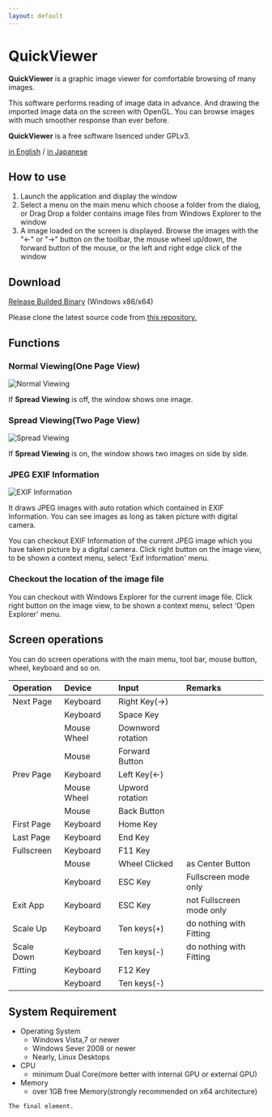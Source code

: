 ```yaml
---
layout: default
---
```


# [](#header-1)QuickViewer

**QuickViewer** is a graphic image viewer for comfortable browsing of many images.

This software performs reading of image data in advance.
And drawing the imported image data on the screen with OpenGL.
You can browse images with much smoother response than ever before.

**QuickViewer** is a free software lisenced under GPLv3.

[in English](https://kanryu.github.io/quickviewer/) / [in Japanese](https://kanryu.github.io/quickviewer/index-ja)



## How to use

1. Launch the application and display the window
1. Select a menu on the main menu which choose a folder from the dialog, or Drag Drop a folder contains image files from Windows Explorer to the window
1. A image loaded on the screen is displayed. Browse the images with the "←" or "→" button on the toolbar, the mouse wheel up/down, the forward button of the mouse, or the left and right edge click of the window

## Download

[Release Builded Binary](https://github.com/kanryu/quickviewer/releases) (Windows x86/x64)

Please clone the latest source code from [this repository.](https://github.com/kanryu/quickviewer)

## Functions

### Normal Viewing(One Page View)

![Normal Viewing](https://github.com/kanryu/quickviewer/wiki/images/singleview.jpg)

If **Spread Viewing** is off, the window shows one image.


### Spread Viewing(Two Page View)


![Spread Viewing](https://github.com/kanryu/quickviewer/wiki/images/dualview.jpg)

If **Spread Viewing** is on, the window shows two images on side by side.

### JPEG EXIF Information

![EXIF Information](https://github.com/kanryu/quickviewer/wiki/images/exifdialog.jpg)

It draws JPEG images with auto rotation which contained in EXIF Information.
You can see images as long as taken picture with digital camera.

You can checkout EXIF Information of the current JPEG image which you have taken picture by a digital camera.
Click right button on the image view, to be shown a context menu, select 'Exif Information' menu.

### Checkout the location of the image file

You can checkout with Windows Explorer for the current image file.
Click right button on the image view, to be shown a context menu, select 'Open Explorer' menu.


## Screen operations

You can do screen operations with the main menu, tool bar, mouse button, wheel, keyboard and so on.

| Operation    | Device | Input   | Remarks |
|:-------------|:-------|:--------|:--------|
| Next Page | Keyboard | Right Key(→) | |
|           | Keyboard | Space Key | |
|           | Mouse Wheel | Downword rotation | |
|           | Mouse | Forward Button   | |
| Prev Page | Keyboard | Left Key(←) | |
|           | Mouse Wheel | Upword rotation | |
|           | Mouse | Back Button | |
| First Page | Keyboard | Home Key | |
| Last Page | Keyboard | End Key | |
| Fullscreen | Keyboard | F11 Key | |
|           | Mouse | Wheel Clicked | as Center Button |
|           | Keyboard | ESC Key | Fullscreen mode only |
| Exit App  | Keyboard | ESC Key | not Fullscreen mode only |
| Scale Up  | Keyboard | Ten keys(+) | do nothing with Fitting |
| Scale Down | Keyboard | Ten keys(-) | do nothing with Fitting |
| Fitting | Keyboard | F12 Key |  |
|         | Keyboard | Ten keys(-) | |

## System Requirement

- Operating System
    - Windows Vista,7 or newer
    - Windows Sever 2008 or newer
    - Nearly, Linux Desktops
- CPU
    - minimum Dual Core(more better with internal GPU or external GPU)
- Memory
    - over 1GB free Memory(strongly recommended on x64 architecture)

```
The final element.
```
